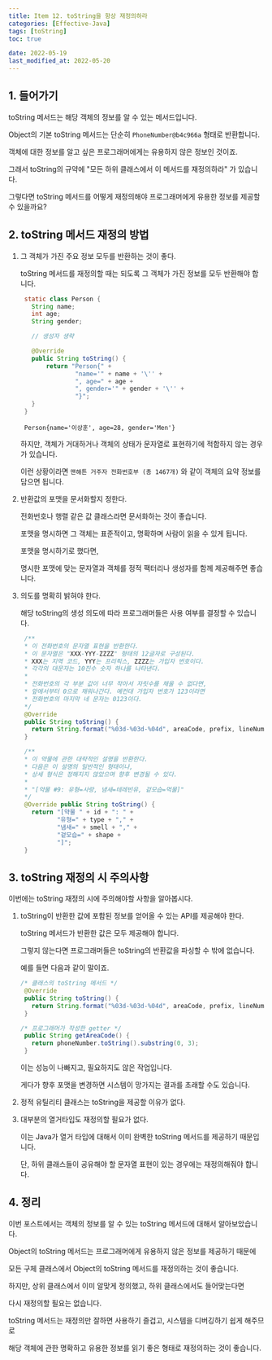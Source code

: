 ```yaml
---
title: Item 12. toString을 항상 재정의하라
categories: [Effective-Java]
tags: [toString]
toc: true

date: 2022-05-19
last_modified_at: 2022-05-20
---
```


## 1. 들어가기

toString 메서드는 해당 객체의 정보를 알 수 있는 메서드입니다.

Object의 기본 toString 메서드는 단순히 ``` PhoneNumber@b4c966a ``` 형태로 반환합니다.

객체에 대한 정보를 알고 싶은 프로그래머에게는 유용하지 않은 정보인 것이죠.

그래서 toString의 규약에 "모든 하위 클래스에서 이 메서드를 재정의하라" 가 있습니다.

그렇다면 toString 메서드를 어떻게 재정의해야 프로그래머에게 유용한 정보를 제공할 수 있을까요?

## 2. toString 메서드 재정의 방법

1. 그 객체가 가진 주요 정보 모두를 반환하는 것이 좋다.

   toString 메서드를 재정의할 때는 되도록 그 객체가 가진 정보를 모두 반환해야 합니다.
   
   ```java
    static class Person {
      String name;
      int age;
      String gender;

      // 생성자 생략

      @Override
      public String toString() {
          return "Person{" +
                  "name='" + name + '\'' +
                  ", age=" + age +
                  ", gender='" + gender + '\'' +
                  "}";
      }
    }
   ```
   ```
    Person{name='이상훈', age=28, gender='Men'}
   ```

   하지만, 객체가 거대하거나 객체의 상태가 문자열로 표현하기에 적합하지 않는 경우가 있습니다.

   이런 상황이라면 ``` 맨해튼 거주자 전화번호부 (총 1467개) ``` 와 같이 객체의 요약 정보를 담으면 됩니다.

2. 반환값의 포맷을 문서화할지 정한다.

   전화번호나 행렬 같은 값 클래스라면 문서화하는 것이 좋습니다.

   포맷을 명시하면 그 객체는 표준적이고, 명확하며 사람이 읽을 수 있게 됩니다.

   포맷을 명시하기로 했다면,
   
   명시한 포맷에 맞는 문자열과 객체를 정적 팩터리나 생성자를 함께 제공해주면 좋습니다.

3. 의도를 명확히 밝혀야 한다.

   해당 toString의 생성 의도에 따라 프로그래머들은 사용 여부를 결정할 수 있습니다.

   ```java
    /**
    * 이 전화번호의 문자열 표현을 반환한다.
    * 이 문자열은 "XXX-YYY-ZZZZ" 형태의 12글자로 구성된다.
    * XXX는 지역 코드, YYY는 프리픽스, ZZZZ는 가입자 번호이다.
    * 각각의 대문자는 10진수 숫자 하나를 나타낸다.
    *
    * 전화번호의 각 부분 값이 너무 작아서 자릿수를 채울 수 없다면,
    * 앞에서부터 0으로 채워나간다. 예컨대 가입자 번호가 123이라면
    * 전화번호의 마지막 네 문자는 0123이다.
    */
    @Override
    public String toString() {
      return String.format("%03d-%03d-%04d", areaCode, prefix, lineNum);
    }
   ```
   ```java
    /**
    * 이 약물에 관한 대략적인 설명을 반환한다.
    * 다음은 이 설명의 일반적인 형태이나,
    * 상세 형식은 정해지지 않았으며 향후 변경될 수 있다.
    *
    * "[약물 #9: 유형=사랑, 냄새=테레빈유, 겉모습=먹물]"
    */
    @Override public String toString() {
      return "[약물 " + id + ": " +
             "유형=" + type + "," +
             "냄새=" + smell + "," +
             "겉모습=" + shape +
             "]";
    }
   ```

## 3. toString 재정의 시 주의사항

이번에는 toString 재정의 시에 주의해야할 사항을 알아봅시다.

1. toString이 반환한 값에 포함된 정보를 얻어올 수 있는 API를 제공해야 한다.

   toString 메서드가 반환한 값은 모두 제공해야 합니다.

   그렇지 않는다면 프로그래머들은 toString의 반환값을 파싱할 수 밖에 없습니다.

   예를 들면 다음과 같이 말이죠.

   ```java
   /* 클래스의 toString 메서드 */
    @Override
    public String toString() {
      return String.format("%03d-%03d-%04d", areaCode, prefix, lineNum);
    }

   /* 프로그래머가 작성한 getter */
    public String getAreaCode() {
      return phoneNumber.toString().substring(0, 3);
    }
   ```

   이는 성능이 나빠지고, 필요하지도 않은 작업입니다.

   게다가 향후 포맷을 변경하면 시스템이 망가지는 결과를 초래할 수도 있습니다.

2. 정적 유틸리티 클래스는 toString을 제공할 이유가 없다.

3. 대부분의 열거타입도 재정의할 필요가 없다.

   이는 Java가 열거 타입에 대해서 이미 완벽한 toString 메서드를 제공하기 때문입니다.

   단, 하위 클래스들이 공유해야 할 문자열 표현이 있는 경우에는 재정의해줘야 합니다. 

## 4. 정리

이번 포스트에서는 객체의 정보를 알 수 있는 toString 메서드에 대해서 알아보았습니다.

Object의 toString 메서드는 프로그래머에게 유용하지 않은 정보를 제공하기 때문에

모든 구체 클래스에서 Object의 toString 메서드를 재정의하는 것이 좋습니다.

하지만, 상위 클래스에서 이미 알맞게 정의했고, 하위 클래스에서도 들어맞는다면

다시 재정의할 필요는 없습니다.

toString 메서드는 재정의만 잘하면 사용하기 즐겁고, 시스템을 디버깅하기 쉽게 해주므로

해당 객체에 관한 명확하고 유용한 정보를 읽기 좋은 형태로 재정의하는 것이 좋습니다.
